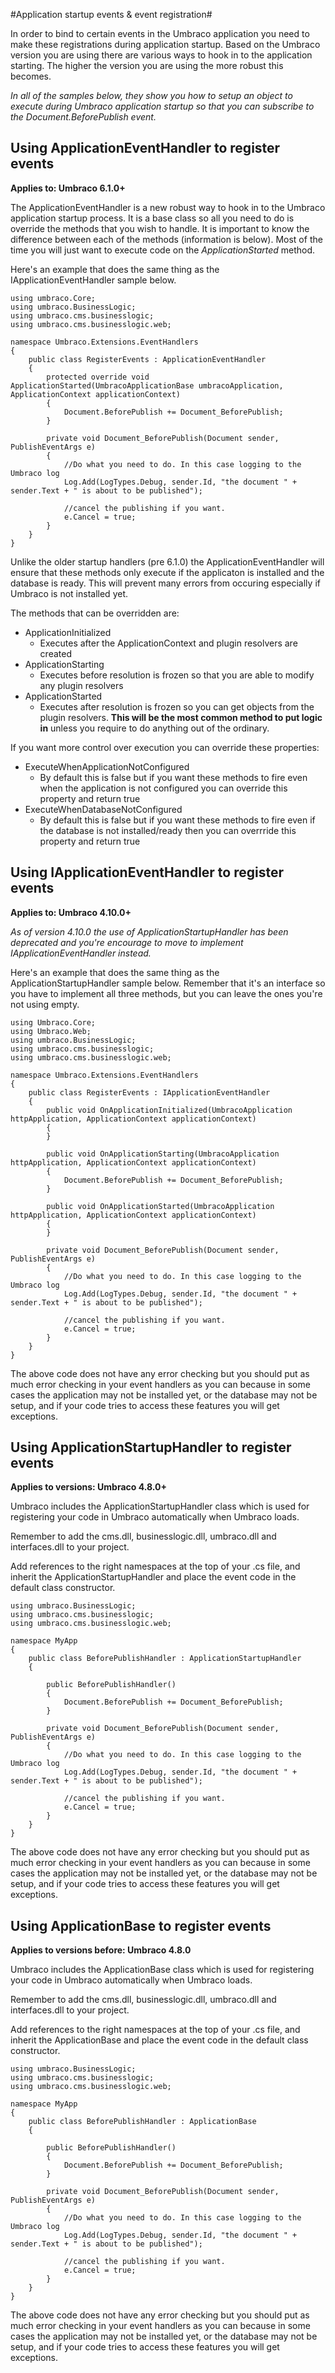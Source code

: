 #Application startup events & event registration#

In order to bind to certain events in the Umbraco application you need to make these registrations during application startup. Based on the Umbraco version you are using there are various ways to hook in to the application starting. The higher the version you are using the more robust this becomes.

*In all of the samples below, they show you how to setup an object to execute during Umbraco application startup so that you can subscribe to the Document.BeforePublish event.*

## Using ApplicationEventHandler to register events ##

**Applies to: Umbraco 6.1.0+**

The ApplicationEventHandler is a new robust way to hook in to the Umbraco application startup process. It is a base class so all you need to do is override the methods that you wish to handle. It is important to know the difference between each of the methods (information is below). Most of the time you will just want to execute code on the *ApplicationStarted* method.

Here's an example that does the same thing as the IApplicationEventHandler sample below.

    using umbraco.Core;
    using umbraco.BusinessLogic;
    using umbraco.cms.businesslogic;
    using umbraco.cms.businesslogic.web;

    namespace Umbraco.Extensions.EventHandlers
    {
        public class RegisterEvents : ApplicationEventHandler
        {
            protected override void ApplicationStarted(UmbracoApplicationBase umbracoApplication, ApplicationContext applicationContext)
            {
                Document.BeforePublish += Document_BeforePublish;
            }
            
            private void Document_BeforePublish(Document sender, PublishEventArgs e)
            {
                //Do what you need to do. In this case logging to the Umbraco log
                Log.Add(LogTypes.Debug, sender.Id, "the document " + sender.Text + " is about to be published");

                //cancel the publishing if you want.
                e.Cancel = true;
            }
        }
    }

Unlike the older startup handlers (pre 6.1.0) the ApplicationEventHandler will ensure that these methods only execute if the applicaton is installed and the database is ready. This will prevent many errors from occuring especially if Umbraco is not installed yet.

The methods that can be overridden are:

* ApplicationInitialized
	* Executes after the ApplicationContext and plugin resolvers are created
* ApplicationStarting
	* Executes before resolution is frozen so that you are able to modify any plugin resolvers
* ApplicationStarted
	* Executes after resolution is frozen so you can get objects from the plugin resolvers. **This will be the most common method to put logic in** unless you require to do anything out of the ordinary.

If you want more control over execution you can override these properties:

* ExecuteWhenApplicationNotConfigured
	* By default this is false but if you want these methods to fire even when the application is not configured you can override this property and return true
* ExecuteWhenDatabaseNotConfigured
	* By default this is false but if you want these methods to fire even if the database is not installed/ready then you can overrride this property and return true

## Using IApplicationEventHandler to register events ##

**Applies to: Umbraco 4.10.0+**

*As of version 4.10.0 the use of ApplicationStartupHandler has been deprecated and you're encourage to move to implement IApplicationEventHandler instead.*

Here's an example that does the same thing as the ApplicationStartupHandler sample below. Remember that it's an interface so you have to implement all three methods, but you can leave the ones you're not using empty.

	using Umbraco.Core;
	using Umbraco.Web;
	using umbraco.BusinessLogic;
	using umbraco.cms.businesslogic;
	using umbraco.cms.businesslogic.web;
	
	namespace Umbraco.Extensions.EventHandlers
	{
	    public class RegisterEvents : IApplicationEventHandler
	    {
	        public void OnApplicationInitialized(UmbracoApplication httpApplication, ApplicationContext applicationContext)
	        {            
	        }
	
	        public void OnApplicationStarting(UmbracoApplication httpApplication, ApplicationContext applicationContext)
	        {
	            Document.BeforePublish += Document_BeforePublish;
	        }
	
	        public void OnApplicationStarted(UmbracoApplication httpApplication, ApplicationContext applicationContext)
	        {
	        }
	
	        private void Document_BeforePublish(Document sender, PublishEventArgs e)
	        {
	            //Do what you need to do. In this case logging to the Umbraco log
	            Log.Add(LogTypes.Debug, sender.Id, "the document " + sender.Text + " is about to be published");
	
	            //cancel the publishing if you want.
	            e.Cancel = true;
	        }
	    }
	}

The above code does not have any error checking but you should put as much error checking in your event handlers as you can because in some cases the application may not be installed yet, or the database may not be setup, and if your code tries to access these features you will get exceptions.

## Using ApplicationStartupHandler to register events ##

**Applies to versions: Umbraco 4.8.0+**

Umbraco includes the ApplicationStartupHandler class which is used for registering your code in Umbraco automatically when Umbraco loads.

Remember to add the cms.dll, businesslogic.dll, umbraco.dll and interfaces.dll to your project.

Add references to the right namespaces at the top of your .cs file, and inherit the ApplicationStartupHandler and place the event code in the default class constructor.

	using umbraco.BusinessLogic;
	using umbraco.cms.businesslogic;
	using umbraco.cms.businesslogic.web;
	
	namespace MyApp
	{
	    public class BeforePublishHandler : ApplicationStartupHandler
	    {
	
	        public BeforePublishHandler()
	        {
	            Document.BeforePublish += Document_BeforePublish;
	        }
	
	        private void Document_BeforePublish(Document sender, PublishEventArgs e)
	        {
	            //Do what you need to do. In this case logging to the Umbraco log
	            Log.Add(LogTypes.Debug, sender.Id, "the document " + sender.Text + " is about to be published");
	
	            //cancel the publishing if you want.
	            e.Cancel = true;
	        }
	    }
	}

The above code does not have any error checking but you should put as much error checking in your event handlers as you can because in some cases the application may not be installed yet, or the database may not be setup, and if your code tries to access these features you will get exceptions.

## Using ApplicationBase to register events ##

**Applies to versions before: Umbraco 4.8.0**

Umbraco includes the ApplicationBase class which is used for registering your code in Umbraco automatically when Umbraco loads.

Remember to add the cms.dll, businesslogic.dll, umbraco.dll and interfaces.dll to your project.

Add references to the right namespaces at the top of your .cs file, and inherit the ApplicationBase and place the event code in the default class constructor.

	using umbraco.BusinessLogic;
	using umbraco.cms.businesslogic;
	using umbraco.cms.businesslogic.web;
	
	namespace MyApp
	{
	    public class BeforePublishHandler : ApplicationBase
	    {
	
	        public BeforePublishHandler()
	        {
	            Document.BeforePublish += Document_BeforePublish;
	        }
	
	        private void Document_BeforePublish(Document sender, PublishEventArgs e)
	        {
	            //Do what you need to do. In this case logging to the Umbraco log
	            Log.Add(LogTypes.Debug, sender.Id, "the document " + sender.Text + " is about to be published");
	
	            //cancel the publishing if you want.
	            e.Cancel = true;
	        }
	    }
	}

The above code does not have any error checking but you should put as much error checking in your event handlers as you can because in some cases the application may not be installed yet, or the database may not be setup, and if your code tries to access these features you will get exceptions.

